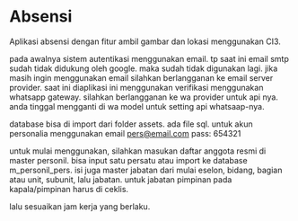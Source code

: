 # Absensi
Aplikasi absensi dengan fitur ambil gambar dan lokasi menggunakan CI3.

pada awalnya sistem autentikasi menggunakan email. tp saat ini email smtp sudah tidak didukung oleh google. maka sudah tidak digunakan lagi. jika masih ingin menggunakan email silahkan berlangganan ke email server provider. saat ini diaplikasi ini menggunakan verifikasi menggunakan whatsapp gateway. silahkan berlangganan ke wa provider untuk api nya. anda tinggal mengganti di wa model untuk setting api whatsaap-nya.

database bisa di import dari folder assets. ada file sql. untuk akun personalia menggunakan email pers@email.com pass: 654321

untuk mulai menggunakan, silahkan masukan daftar anggota resmi di master personil. bisa input satu persatu atau import ke database m_personil_pers. isi juga master jabatan dari mulai eselon, bidang, bagian atau unit, subunit, lalu jabatan. untuk jabatan pimpinan 
pada kapala/pimpinan harus di ceklis.

lalu sesuaikan jam kerja yang berlaku.




